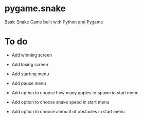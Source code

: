 # pygame.snake
Basic Snake Game built with Python and Pygame

# To do
- Add winning screen
- Add losing screen

- Add starting menu
- Add pause menu

- Add option to choose how many apples to spawn in start menu
- Add option to choose snake speed in start menu
- Add option to choose amount of obstacles in start menu
